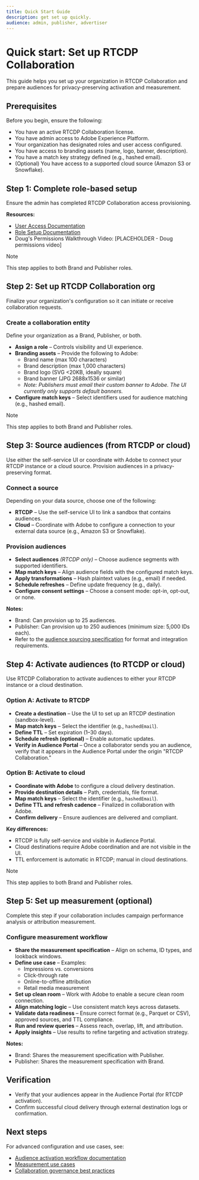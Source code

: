 ```yaml
---
title: Quick Start Guide
description: get set up quickly.
audience: admin, publisher, advertiser
---
```

# Quick start: Set up RTCDP Collaboration

This guide helps you set up your organization in RTCDP Collaboration and prepare audiences for privacy-preserving activation and measurement.

## Prerequisites

Before you begin, ensure the following:

- You have an active RTCDP Collaboration license.
- You have admin access to Adobe Experience Platform.
- Your organization has designated roles and user access configured.
- You have access to branding assets (name, logo, banner, description).
- You have a match key strategy defined (e.g., hashed email).
- (Optional) You have access to a supported cloud source (Amazon S3 or Snowflake).

## Step 1: Complete role-based setup

Ensure the admin has completed RTCDP Collaboration access provisioning.

**Resources:**

- [User Access Documentation](https://experienceleague.adobe.com/en/docs/real-time-cdp-collaboration/using/permissions/manage-user-access)
- [Role Setup Documentation](https://experienceleague.adobe.com/en/docs/real-time-cdp-collaboration/using/permissions/manage-roles)
- Doug's Permissions Walkthrough Video: [PLACEHOLDER - Doug permissions video]

>[!NOTE]
>
>This step applies to both Brand and Publisher roles.

## Step 2: Set up RTCDP Collaboration org

Finalize your organization's configuration so it can initiate or receive collaboration requests.

### Create a collaboration entity

Define your organization as a Brand, Publisher, or both.

- **Assign a role** – Controls visibility and UI experience.
- **Branding assets** – Provide the following to Adobe:
  - Brand name (max 100 characters)
  - Brand description (max 1,000 characters)
  - Brand logo (SVG <20KB, ideally square)
  - Brand banner (JPG 2688x1536 or similar)
  - _Note: Publishers must email their custom banner to Adobe. The UI currently only supports default banners._
- **Configure match keys** – Select identifiers used for audience matching (e.g., hashed email).

>[!NOTE]
>
>This step applies to both Brand and Publisher roles.

## Step 3: Source audiences (from RTCDP or cloud)

Use either the self-service UI or coordinate with Adobe to connect your RTCDP instance or a cloud source. Provision audiences in a privacy-preserving format.

### Connect a source

Depending on your data source, choose one of the following:

- **RTCDP** – Use the self-service UI to link a sandbox that contains audiences.
- **Cloud** – Coordinate with Adobe to configure a connection to your external data source (e.g., Amazon S3 or Snowflake).

### Provision audiences

- **Select audiences** *(RTCDP only)* – Choose audience segments with supported identifiers.
- **Map match keys** – Align audience fields with the configured match keys.
- **Apply transformations** – Hash plaintext values (e.g., email) if needed.
- **Schedule refreshes** – Define update frequency (e.g., daily).
- **Configure consent settings** – Choose a consent mode: opt-in, opt-out, or none.

**Notes:**

- Brand: Can provision up to 25 audiences.
- Publisher: Can provision up to 250 audiences (minimum size: 5,000 IDs each).
- Refer to the [audience sourcing specification](#) for format and integration requirements.

## Step 4: Activate audiences (to RTCDP or cloud)

Use RTCDP Collaboration to activate audiences to either your RTCDP instance or a cloud destination.

### Option A: Activate to RTCDP

- **Create a destination** – Use the UI to set up an RTCDP destination (sandbox-level).
- **Map match keys** – Select the identifier (e.g., `hashedEmail`).
- **Define TTL** – Set expiration (1–30 days).
- **Schedule refresh (optional)** – Enable automatic updates.
- **Verify in Audience Portal** – Once a collaborator sends you an audience, verify that it appears in the Audience Portal under the origin "RTCDP Collaboration."

### Option B: Activate to cloud

- **Coordinate with Adobe** to configure a cloud delivery destination.
- **Provide destination details** – Path, credentials, file format.
- **Map match keys** – Select the identifier (e.g., `hashedEmail`).
- **Define TTL and refresh cadence** – Finalized in collaboration with Adobe.
- **Confirm delivery** – Ensure audiences are delivered and compliant.

**Key differences:**

- RTCDP is fully self-service and visible in Audience Portal.
- Cloud destinations require Adobe coordination and are not visible in the UI.
- TTL enforcement is automatic in RTCDP; manual in cloud destinations.

>[!NOTE]
>
>This step applies to both Brand and Publisher roles.

## Step 5: Set up measurement (optional)

Complete this step if your collaboration includes campaign performance analysis or attribution measurement.

### Configure measurement workflow

- **Share the measurement specification** – Align on schema, ID types, and lookback windows.
- **Define use case** – Examples:
  - Impressions vs. conversions
  - Click-through rate
  - Online-to-offline attribution
  - Retail media measurement
- **Set up clean room** – Work with Adobe to enable a secure clean room connection.
- **Align matching logic** – Use consistent match keys across datasets.
- **Validate data readiness** – Ensure correct format (e.g., Parquet or CSV), approved sources, and TTL compliance.
- **Run and review queries** – Assess reach, overlap, lift, and attribution.
- **Apply insights** – Use results to refine targeting and activation strategy.

**Notes:**

- Brand: Shares the measurement specification with Publisher.
- Publisher: Shares the measurement specification with Brand.

## Verification

- Verify that your audiences appear in the Audience Portal (for RTCDP activation).
- Confirm successful cloud delivery through external destination logs or confirmation.

## Next steps

For advanced configuration and use cases, see:

- [Audience activation workflow documentation](#)  
- [Measurement use cases](#)  
- [Collaboration governance best practices](#)
